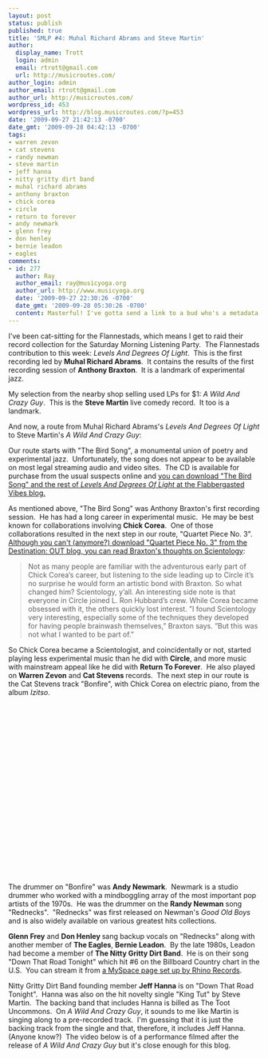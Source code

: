 ```yaml
---
layout: post
status: publish
published: true
title: 'SMLP #4: Muhal Richard Abrams and Steve Martin'
author:
  display_name: Trott
  login: admin
  email: rtrott@gmail.com
  url: http://musicroutes.com/
author_login: admin
author_email: rtrott@gmail.com
author_url: http://musicroutes.com/
wordpress_id: 453
wordpress_url: http://blog.musicroutes.com/?p=453
date: '2009-09-27 21:42:13 -0700'
date_gmt: '2009-09-28 04:42:13 -0700'
tags:
- warren zevon
- cat stevens
- randy newman
- steve martin
- jeff hanna
- nitty gritty dirt band
- muhal richard abrams
- anthony braxton
- chick corea
- circle
- return to forever
- andy newmark
- glenn frey
- don henley
- bernie leadon
- eagles
comments:
- id: 277
  author: Ray
  author_email: ray@musicyoga.org
  author_url: http://www.musicyoga.org
  date: '2009-09-27 22:30:26 -0700'
  date_gmt: '2009-09-28 05:30:26 -0700'
  content: Masterful! I've gotta send a link to a bud who's a metadata freak...
---
```

<p>I've been cat-sitting for the Flannestads, which means I get to raid their record collection for the Saturday Morning Listening Party.  The Flannestads contribution to this week: <em>Levels And Degrees Of Light</em>.  This is the first recording led by <strong>Muhal Richard Abrams</strong>.  It contains the results of the first recording session of <strong>Anthony Braxton</strong>.  It is a landmark of experimental jazz.</p>
<p>My selection from the nearby shop selling used LPs for $1: <em>A Wild And Crazy Guy</em>.  This is the <strong>Steve Martin</strong> live comedy record.  It too is a landmark.</p>
<p>And now, a route from Muhal Richard Abrams's <em>Levels And Degrees Of Light</em> to Steve Martin's <em>A Wild And Crazy Guy</em>:</p>
<p>Our route starts with "The Bird Song", a monumental union of poetry and experimental jazz.  Unfortunately, the song does not appear to be available on most legal streaming audio and video sites.  The CD is available for purchase from the usual suspects online and <a href="http://flabbergasted-vibes.blogspot.com/2008/09/muhal-richard-abrams-levels-and-degrees.html" target="_blank">you can download "The Bird Song" and the rest of <em>Levels And Degrees Of Light</em> at the Flabbergasted Vibes blog.</a></p>
<p>As mentioned above, "The Bird Song" was Anthony Braxton's first recording session.  He has had a long career in experimental music.  He may be best known for collaborations involving <strong>Chick Corea</strong>.  One of those collaborations resulted in the next step in our route, "Quartet Piece No. 3".   <a href="http://destination-out.com/?p=210" target="_blank">Although you can't (anymore?) download "Quartet Piece No. 3" from the Destination: OUT blog, you can read Braxton's thoughts on Scientology</a>:</p>
<blockquote><p>Not as many people are familiar with the adventurous early part of Chick Corea’s career, but listening to the side leading up to Circle it’s no surprise he would form an artistic bond with Braxton. So what changed him? Scientology, y’all. An interesting side note is that everyone in Circle joined L. Ron Hubbard’s crew. While Corea became obsessed with it, the others quickly lost interest. ”I found Scientology very interesting, especially some of the techniques they developed for having people brainwash themselves,” Braxton says. ”But this was not what I wanted to be part of.”</p></blockquote>
<p>So Chick Corea became a Scientologist, and coincidentally or not, started playing less experimental music than he did with <strong>Circle</strong>, and more music with mainstream appeal like he did with <strong>Return To Forever</strong>.  He also played on <strong>Warren Zevon</strong> and <strong>Cat Stevens </strong>records.  The next step in our route is the Cat Stevens track "Bonfire", with Chick Corea on electric piano, from the album <em>Izitso</em>.</p>
<p><object classid="clsid:d27cdb6e-ae6d-11cf-96b8-444553540000" width="425" height="344" codebase="http://download.macromedia.com/pub/shockwave/cabs/flash/swflash.cab#version=6,0,40,0"><param name="allowFullScreen" value="true" /><param name="allowscriptaccess" value="always" /><param name="src" value="http://www.youtube.com/v/F52vgcXf2Gs&amp;hl=en&amp;fs=1&amp;" /><param name="allowfullscreen" value="true" /><embed type="application/x-shockwave-flash" width="425" height="344" src="http://www.youtube.com/v/F52vgcXf2Gs&amp;hl=en&amp;fs=1&amp;" allowscriptaccess="always" allowfullscreen="true"></embed></object></p>
<p>The drummer on "Bonfire" was <strong>Andy Newmark</strong>.  Newmark is a studio drummer who worked with a mindboggling array of the most important pop artists of the 1970s.  He was the drummer on the <strong>Randy Newman</strong> song "Rednecks".  "Rednecks" was first released on Newman's <em>Good Old Boys</em> and is also widely available on various greatest hits collections.</p>
<p><strong>Glenn Frey</strong> and <strong>Don Henley </strong> sang backup vocals on "Rednecks" along with another member of <strong>The Eagles</strong>, <strong>Bernie Leadon</strong>.  By the late 1980s, Leadon had become a member of <strong>The Nitty Gritty Dirt Band</strong>.  He is on their song "Down That Road Tonight" which hit #6 on the Billboard Country chart in the U.S.  You can stream it from <a href="http://music.myspace.com/index.cfm?fuseaction=music.artistalbums&amp;artistid=49287&amp;albumid=8489965" target="_blank">a MySpace page set up by Rhino Records</a>.</p>
<p>Nitty Gritty Dirt Band founding member <strong>Jeff Hanna</strong> is on "Down That Road Tonight".  Hanna was also on the hit novelty single "King Tut" by Steve Martin.  The backing band that includes Hanna is billed as The Toot Uncommons.  On <em>A Wild And Crazy Guy</em>, it sounds to me like Martin is singing along to a pre-recorded track.  I'm guessing that it is just the backing track from the single and that, therefore, it includes Jeff Hanna.  (Anyone know?)  The video below is of a performance filmed after the release of <em>A Wild And Crazy Guy</em> but it's close enough for this blog.</p>
<p><object width="425" height="344"><param name="movie" value="http://www.youtube.com/v/wgTPH5y1-ZI&hl=en&fs=1&"></param><param name="allowFullScreen" value="true"></param><param name="allowscriptaccess" value="always"></param><embed src="http://www.youtube.com/v/wgTPH5y1-ZI&hl=en&fs=1&" type="application/x-shockwave-flash" allowscriptaccess="always" allowfullscreen="true" width="425" height="344"></embed></object></p>
